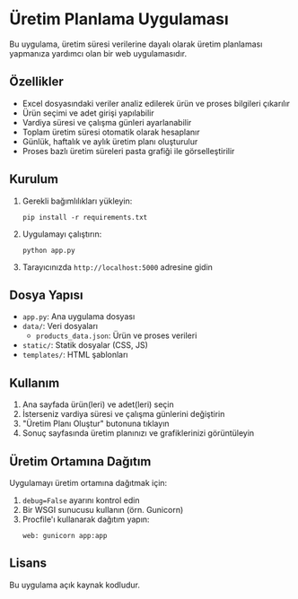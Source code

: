 # Üretim Planlama Uygulaması

Bu uygulama, üretim süresi verilerine dayalı olarak üretim planlaması yapmanıza yardımcı olan bir web uygulamasıdır.

## Özellikler

- Excel dosyasındaki veriler analiz edilerek ürün ve proses bilgileri çıkarılır
- Ürün seçimi ve adet girişi yapılabilir
- Vardiya süresi ve çalışma günleri ayarlanabilir
- Toplam üretim süresi otomatik olarak hesaplanır
- Günlük, haftalık ve aylık üretim planı oluşturulur
- Proses bazlı üretim süreleri pasta grafiği ile görselleştirilir

## Kurulum

1. Gerekli bağımlılıkları yükleyin:
   ```
   pip install -r requirements.txt
   ```

2. Uygulamayı çalıştırın:
   ```
   python app.py
   ```

3. Tarayıcınızda `http://localhost:5000` adresine gidin

## Dosya Yapısı

- `app.py`: Ana uygulama dosyası
- `data/`: Veri dosyaları
  - `products_data.json`: Ürün ve proses verileri
- `static/`: Statik dosyalar (CSS, JS)
- `templates/`: HTML şablonları

## Kullanım

1. Ana sayfada ürün(leri) ve adet(leri) seçin
2. İsterseniz vardiya süresi ve çalışma günlerini değiştirin
3. "Üretim Planı Oluştur" butonuna tıklayın
4. Sonuç sayfasında üretim planınızı ve grafiklerinizi görüntüleyin

## Üretim Ortamına Dağıtım

Uygulamayı üretim ortamına dağıtmak için:

1. `debug=False` ayarını kontrol edin
2. Bir WSGI sunucusu kullanın (örn. Gunicorn)
3. Procfile'ı kullanarak dağıtım yapın:
   ```
   web: gunicorn app:app
   ```

## Lisans

Bu uygulama açık kaynak kodludur.
